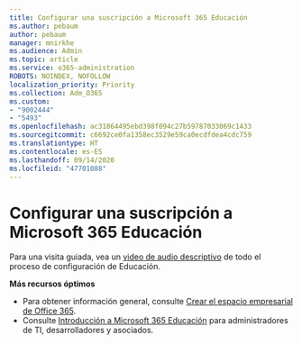 ```yaml
---
title: Configurar una suscripción a Microsoft 365 Educación
ms.author: pebaum
author: pebaum
manager: mnirkhe
ms.audience: Admin
ms.topic: article
ms.service: o365-administration
ROBOTS: NOINDEX, NOFOLLOW
localization_priority: Priority
ms.collection: Adm_O365
ms.custom:
- "9002444"
- "5493"
ms.openlocfilehash: ac31864495ebd398f094c27b59787033069c1433
ms.sourcegitcommit: c6692ce0fa1358ec3529e59ca0ecdfdea4cdc759
ms.translationtype: HT
ms.contentlocale: es-ES
ms.lasthandoff: 09/14/2020
ms.locfileid: "47701088"
---
```

# <a name="set-up-a-microsoft-365-education-subscription"></a>Configurar una suscripción a Microsoft 365 Educación

Para una visita guiada, vea un [video de audio descriptivo](https://aka.ms/M365EduSetup) de todo el proceso de configuración de Educación.

**Más recursos óptimos**

- Para obtener información general, consulte [Crear el espacio empresarial de Office 365](https://docs.microsoft.com/microsoft-365/education/deploy/create-your-office-365-tenant).
- Consulte [Introducción a Microsoft 365 Educación](https://docs.microsoft.com/education/) para administradores de TI, desarrolladores y asociados.